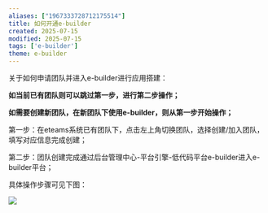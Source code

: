 ```yaml
---
aliases: ["1967333728712175514"]
title: 如何开通e-builder
created: 2025-07-15
modified: 2025-07-15
tags: ['e-builder']
theme: e-builder
---
```


关于如何申请团队并进入e-builder进行应用搭建：

**如当前已有团队则可以跳过第一步，进行第二步操作；**

**如需要创建新团队，在新团队下使用e-builder，则从第一步开始操作；**

第一步：在eteams系统已有团队下，点击左上角切换团队，选择创建/加入团队，填写对应信息完成创建；

第二步：团队创建完成通过后台管理中心-平台引擎-低代码平台e-builder进入e-builder平台；

具体操作步骤可见下图：

![](beb76a128dcf5f883c279f54135960e9.jpg)